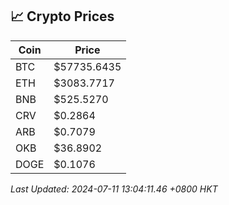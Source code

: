 ## 📈 Crypto Prices

| Coin | Price |
| ---- | ----- |
| BTC | $57735.6435 |
| ETH | $3083.7717 |
| BNB | $525.5270 |
| CRV | $0.2864 |
| ARB | $0.7079 |
| OKB | $36.8902 |
| DOGE | $0.1076 |

_Last Updated: 2024-07-11 13:04:11.46 +0800 HKT_